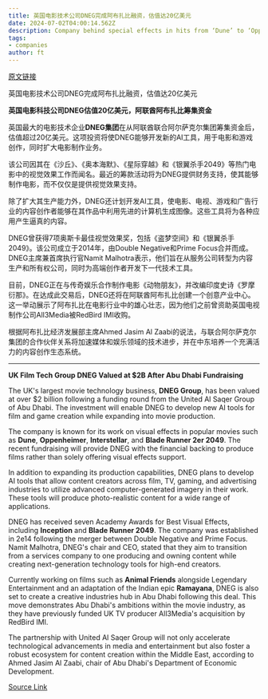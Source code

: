 ```yaml
---
title: 英国电影技术公司DNEG完成阿布扎比融资，估值达20亿美元
date: 2024-07-02T04:00:14.562Z
description: Company behind special effects in hits from ‘Dune’ to ‘Oppenheimer’ to expand into movie production
tags: 
- companies
author: ft
---
```


[原文链接](https://ft.com/content/49efdfb8-e656-4ed0-a0f8-04ff3aa53849)

英国电影技术公司DNEG完成阿布扎比融资，估值达20亿美元

**英国电影科技公司DNEG估值20亿美元，阿联酋阿布扎比筹集资金**

英国最大的电影技术企业**DNEG集团**在从阿联酋联合阿尔萨克尔集团筹集资金后，估值超过20亿美元。这项投资将使DNEG能够开发新的AI工具，用于电影和游戏创作，同时扩大电影制作业务。

该公司因其在《沙丘》、《奥本海默》、《星际穿越》和《银翼杀手2049》等热门电影中的视觉效果工作而闻名。最近的筹款活动将为DNEG提供财务支持，使其能够制作电影，而不仅仅是提供视觉效果支持。

除了扩大其生产能力外，DNEG还计划开发AI工具，使电影、电视、游戏和广告行业的内容创作者能够在其作品中利用先进的计算机生成图像。这些工具将为各种应用产生逼真的内容。

DNEG曾获得7项奥斯卡最佳视觉效果奖，包括《盗梦空间》和《银翼杀手2049》。该公司成立于2014年，由Double Negative和Prime Focus合并而成。DNEG主席兼首席执行官Namit Malhotra表示，他们旨在从服务公司转型为内容生产和所有权公司，同时为高端创作者开发下一代技术工具。

目前，DNEG正在与传奇娱乐合作制作电影《动物朋友》，并改编印度史诗《罗摩衍那》。在达成此交易后，DNEG还将在阿联酋阿布扎比创建一个创意产业中心。这一举动展示了阿布扎比在电影行业中的雄心壮志，因为他们之前曾资助英国电视制作公司All3Media被RedBird IMI收购。

根据阿布扎比经济发展部主席Ahmed Jasim Al Zaabi的说法，与联合阿尔萨克尔集团的合作伙伴关系将加速媒体和娱乐领域的技术进步，并在中东培养一个充满活力的内容创作生态系统。

---

 **UK Film Tech Group DNEG Valued at $2B After Abu Dhabi Fundraising**

The UK's largest movie technology business, **DNEG Group**, has been valued at over $2 billion following a funding round from the United Al Saqer Group of Abu Dhabi. The investment will enable DNEG to develop new AI tools for film and game creation while expanding into movie production.

The company is known for its work on visual effects in popular movies such as **Dune**, **Oppenheimer**, **Interstellar**, and **Blade Runner 2er 2049**. The recent fundraising will provide DNEG with the financial backing to produce films rather than solely offering visual effects support.

In addition to expanding its production capabilities, DNEG plans to develop AI tools that allow content creators across film, TV, gaming, and advertising industries to utilize advanced computer-generated imagery in their work. These tools will produce photo-realistic content for a wide range of applications.

DNEG has received seven Academy Awards for Best Visual Effects, including **Inception** and **Blade Runner 2049**. The company was established in 2e14 following the merger between Double Negative and Prime Focus. Namit Malhotra, DNEG's chair and CEO, stated that they aim to transition from a services company to one producing and owning content while creating next-generation technology tools for high-end creators.

Currently working on films such as **Animal Friends** alongside Legendary Entertainment and an adaptation of the Indian epic **Ramayana**, DNEG is also set to create a creative industries hub in Abu Dhabi following this deal. This move demonstrates Abu Dhabi's ambitions within the movie industry, as they have previously funded UK TV producer All3Media's acquisition by RedBird IMI.

The partnership with United Al Saqer Group will not only accelerate technological advancements in media and entertainment but also foster a robust ecosystem for content creation within the Middle East, according to Ahmed Jasim Al Zaabi, chair of Abu Dhabi's Department of Economic Development.

[Source Link](https://ft.com/content/49efdfb8-e656-4ed0-a0f8-04ff3aa53849)

